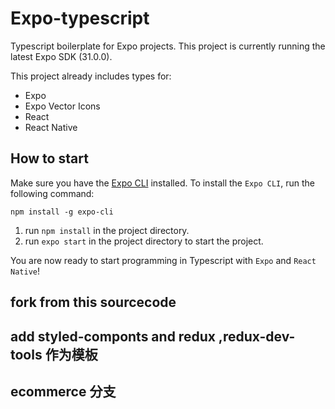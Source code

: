 # Expo-typescript

Typescript boilerplate for Expo projects. This project is currently running the latest Expo SDK (31.0.0).

This project already includes types for:

- Expo
- Expo Vector Icons
- React
- React Native

## How to start

Make sure you have the [Expo CLI](https://docs.expo.io/versions/latest/workflow/expo-cli) installed. To install the `Expo CLI`, run the following command:

`npm install -g expo-cli`

1. run `npm install` in the project directory.
2. run `expo start` in the project directory to start the project.

You are now ready to start programming in Typescript with `Expo` and `React Native`!

## fork from this sourcecode

## add styled-componts and redux ,redux-dev-tools 作为模板

## ecommerce 分支
